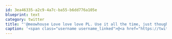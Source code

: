 ```yaml
---
id: 3ea46335-a2c9-4a7c-ba55-b6dd776a105e
blueprint: text
category: twitter
title: "'@meowhouse Love love love PL. Use it all the time, just thought of trying Hotwire this time if anyone recommended something special. thx"
caption: '<span class="username username_linked">@<a href="https://twitter.com/meowhouse" title="meowhouse">meowhouse</a></span> Love love love PL. Use it all the time, just thought of trying Hotwire this time if anyone recommended something special. thx'
---
```

